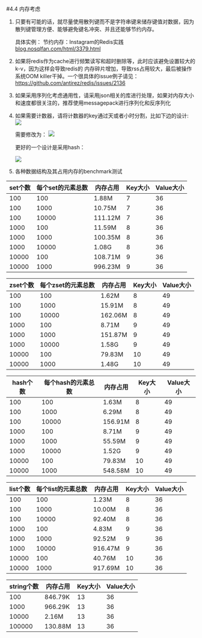 #4.4	内存考虑

1.	只要有可能的话，就尽量使用散列键而不是字符串键来储存键值对数据，因为散列键管理方便、能够避免键名冲突、并且还能够节约内存。

	具体实例： 节约内存：Instagram的Redis实践 [blog.nosqlfan.com/html/3379.html](blog.nosqlfan.com/html/3379.html "原文链接")

2. 如果将redis作为cache进行频繁读写和超时删除等，此时应该避免设置较大的k-v，因为这样会导致redis的 内存碎片增加，导致rss占用较大，最后被操作系统OOM killer干掉。一个很具体的issue例子请见：https://github.com/antirez/redis/issues/2136

3.	如果采用序列化考虑通用性，请采用json相关的库进行处理，如果对内存大小和速度都很关注的，推荐使用messagepack进行序列化和反序列化

4.	如果需要计数器，请将计数器的key通过天或者小时分割，比如下边的设计:
	![](https://raw.githubusercontent.com/gnuhpc/All-About-Redis/master/CodeDesignRule/mem1.png)
 
	需要修改为：
 	![](https://raw.githubusercontent.com/gnuhpc/All-About-Redis/master/CodeDesignRule/mem2.png)
	
	更好的一个设计是采用hash：

  	![](https://raw.githubusercontent.com/gnuhpc/All-About-Redis/master/CodeDesignRule/mem3.png)

5. 各种数据结构及其占用内存的benchmark测试


| set个数 	| 每个set的元素总数 	| 内存占用 	| Key大小 	| Value大小 	|
|---------	|-------------------	|----------	|---------	|-----------	|
| 100     	| 100               	| 1.88M    	| 7       	| 36        	|
| 100     	| 1000              	| 10.75M   	| 7       	| 36        	|
| 100     	| 10000             	| 111.12M  	| 7       	| 36        	|
| 1000    	| 100               	| 11.59M   	| 8       	| 36        	|
| 1000    	| 1000              	| 100.35M  	| 8       	| 36        	|
| 1000    	| 10000             	| 1.08G    	| 8       	| 36        	|
| 10000   	| 100               	| 108.71M  	| 9       	| 36        	|
| 10000   	| 1000              	| 996.23M  	| 9       	| 36        	|

| zset个数 | 每个zset的元素总数 | 内存占用    | Key大小 | Value大小 | 
|--------|-------------|---------|-------|---------| 
| 100    | 100         | 1.62M   | 8     | 49      | 
| 100    | 1000        | 15.91M  | 8     | 49      | 
| 100    | 10000       | 162.06M | 8     | 49      | 
| 1000   | 100         | 8.71M   | 9     | 49      | 
| 1000   | 1000        | 151.87M | 9     | 49      | 
| 1000   | 10000       | 1.58G   | 9     | 49      | 
| 10000  | 100         | 79.83M  | 10    | 49      | 
| 10000  | 1000        | 1.48G   | 10    | 49      | 

| hash个数 | 每个hash的元素总数 | 内存占用    | Key大小 | Value大小 | 
|--------|-------------|---------|-------|---------| 
| 100    | 100         | 1.63M   | 8     | 49      | 
| 100    | 1000        | 6.29M   | 8     | 49      | 
| 100    | 10000       | 156.91M | 8     | 49      | 
| 1000   | 100         | 8.71M   | 9     | 49      | 
| 1000   | 1000        | 55.59M  | 9     | 49      | 
| 1000   | 10000       | 1.52G   | 9     | 49      | 
| 10000  | 100         | 79.83M  | 10    | 49      | 
| 10000  | 1000        | 548.58M | 10    | 49      | 


| list个数 | 每个list的元素总数 | 内存占用    | Key大小 | Value大小 | 
|--------|-------------|---------|-------|---------| 
| 100    | 100         | 1.23M   | 8     | 36      | 
| 100    | 1000        | 10.00M  | 8     | 36      | 
| 100    | 10000       | 92.40M  | 8     | 36      | 
| 1000   | 100         | 4.83M   | 9     | 36      | 
| 1000   | 1000        | 92.52M  | 9     | 36      | 
| 1000   | 10000       | 916.47M | 9     | 36      | 
| 10000  | 100         | 40.76M  | 10    | 36      | 
| 10000  | 1000        | 917.69M | 10    | 36      | 


| string个数 | 内存占用    | Key大小 | Value大小 | 
|----------|---------|-------|---------| 
| 100      | 846.79K | 13    | 36      | 
| 1000     | 966.29K | 13    | 36      | 
| 10000    | 2.16M   | 13    | 36      | 
| 100000   | 130.88M | 13    | 36      | 

